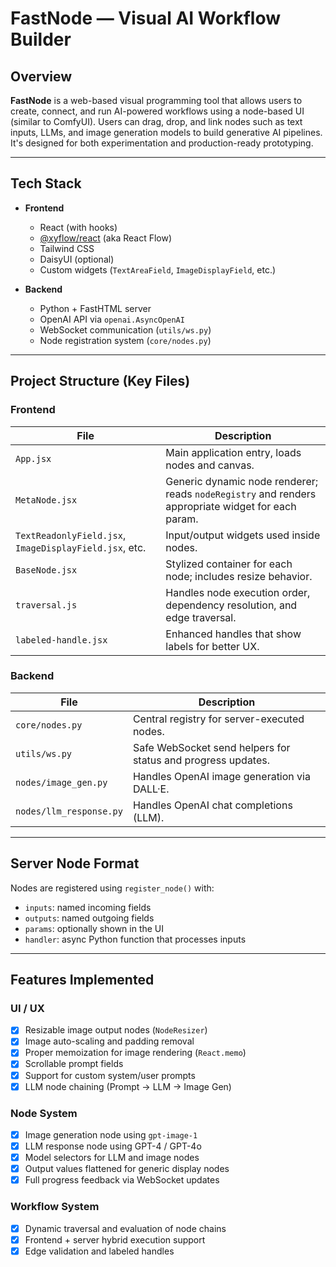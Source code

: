 # FastNode — Visual AI Workflow Builder

## Overview

**FastNode** is a web-based visual programming tool that allows users to create, connect, and run AI-powered workflows using a node-based UI (similar to ComfyUI). Users can drag, drop, and link nodes such as text inputs, LLMs, and image generation models to build generative AI pipelines. It's designed for both experimentation and production-ready prototyping.

---

## Tech Stack

- **Frontend**
  - React (with hooks)
  - [@xyflow/react](https://reactflow.dev/) (aka React Flow)
  - Tailwind CSS
  - DaisyUI (optional)
  - Custom widgets (`TextAreaField`, `ImageDisplayField`, etc.)

- **Backend**
  - Python + FastHTML server
  - OpenAI API via `openai.AsyncOpenAI`
  - WebSocket communication (`utils/ws.py`)
  - Node registration system (`core/nodes.py`)

---

## Project Structure (Key Files)

### Frontend

| File | Description |
|------|-------------|
| `App.jsx` | Main application entry, loads nodes and canvas. |
| `MetaNode.jsx` | Generic dynamic node renderer; reads `nodeRegistry` and renders appropriate widget for each param. |
| `TextReadonlyField.jsx`, `ImageDisplayField.jsx`, etc. | Input/output widgets used inside nodes. |
| `BaseNode.jsx` | Stylized container for each node; includes resize behavior. |
| `traversal.js` | Handles node execution order, dependency resolution, and edge traversal. |
| `labeled-handle.jsx` | Enhanced handles that show labels for better UX. |

### Backend

| File | Description |
|------|-------------|
| `core/nodes.py` | Central registry for server-executed nodes. |
| `utils/ws.py` | Safe WebSocket send helpers for status and progress updates. |
| `nodes/image_gen.py` | Handles OpenAI image generation via DALL·E. |
| `nodes/llm_response.py` | Handles OpenAI chat completions (LLM). |

---

## Server Node Format

Nodes are registered using `register_node()` with:
- `inputs`: named incoming fields
- `outputs`: named outgoing fields
- `params`: optionally shown in the UI
- `handler`: async Python function that processes inputs

---

## Features Implemented

### UI / UX
- [x] Resizable image output nodes (`NodeResizer`)
- [x] Image auto-scaling and padding removal
- [x] Proper memoization for image rendering (`React.memo`)
- [x] Scrollable prompt fields
- [x] Support for custom system/user prompts
- [x] LLM node chaining (Prompt → LLM → Image Gen)

### Node System
- [x] Image generation node using `gpt-image-1`
- [x] LLM response node using GPT-4 / GPT-4o
- [x] Model selectors for LLM and image nodes
- [x] Output values flattened for generic display nodes
- [x] Full progress feedback via WebSocket updates

### Workflow System
- [x] Dynamic traversal and evaluation of node chains
- [x] Frontend + server hybrid execution support
- [x] Edge validation and labeled handles
